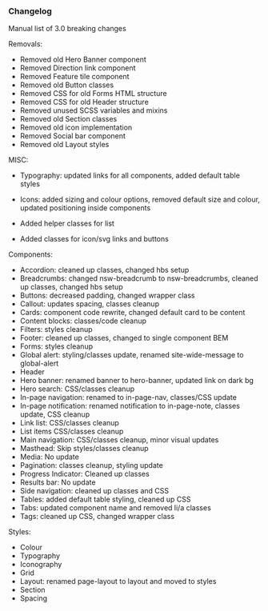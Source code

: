 ### Changelog

Manual list of 3.0 breaking changes

Removals:
- Removed old Hero Banner component
- Removed Direction link component
- Removed Feature tile component
- Removed old Button classes
- Removed CSS for old Forms HTML structure
- Removed CSS for old Header structure
- Removed unused SCSS variables and mixins
- Removed old Section classes
- Removed old icon implementation
- Removed Social bar component
- Removed old Layout styles

MISC:
- Typography: updated links for all components, added default table styles
- Icons: added sizing and colour options, removed default size and colour, updated positioning inside components

- Added helper classes for list
- Added classes for icon/svg links and buttons

Components:
- Accordion: cleaned up classes, changed hbs setup
- Breadcrumbs: changed nsw-breadcrumb to nsw-breadcrumbs, cleaned up classes, changed hbs setup
- Buttons: decreased padding, changed wrapper class
- Callout: updates spacing, classes cleanup
- Cards: component code rewrite, changed default card to be content
- Content blocks: classes/code cleanup
- Filters: styles cleanup
- Footer: cleaned up classes, changed to single component BEM
- Forms: styles cleanup
- Global alert: styling/classes update, renamed site-wide-message to global-alert
- Header
- Hero banner: renamed banner to hero-banner, updated link on dark bg
- Hero search: CSS/classes cleanup
- In-page navigation: renamed to in-page-nav, classes/CSS update
- In-page notification: renamed notification to in-page-note, classes update, CSS cleanup
- Link list: CSS/classes cleanup
- List items CSS/classes cleanup
- Main navigation: CSS/classes cleanup, minor visual updates
- Masthead: Skip styles/classes cleanup
- Media: No update
- Pagination: classes cleanup, styling update
- Progress Indicator: Cleaned up classes
- Results bar: No update
- Side navigation: cleaned up classes and CSS
- Tables: added default table styling, cleaned up CSS
- Tabs: updated component name and removed li/a classes
- Tags: cleaned up CSS, changed wrapper class

Styles:
- Colour
- Typography
- Iconography
- Grid
- Layout: renamed page-layout to layout and moved to styles
- Section
- Spacing

